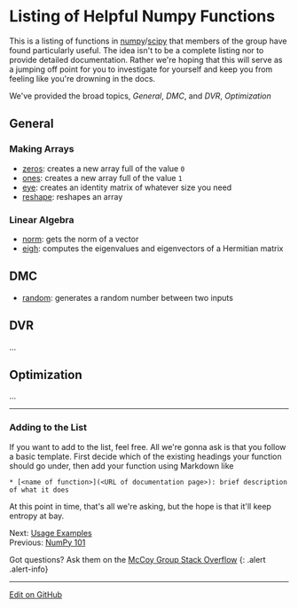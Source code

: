 # Listing of Helpful Numpy Functions

This is a listing of functions in [numpy](https://www.numpy.org/)/[scipy](https://www.scipy.org/) that members of the group have found particularly useful.
The idea isn't to be a complete listing nor to provide detailed documentation.
Rather we're hoping that this will serve as a jumping off point for you to investigate for yourself
and keep you from feeling like you're drowning in the docs.

We've provided the broad topics, _General_, _DMC_, and _DVR_, _Optimization_

## General

### Making Arrays
* [zeros](https://numpy.org/doc/stable/reference/generated/numpy.zeros.html): creates a new array full of the value `0`
* [ones](https://numpy.org/doc/stable/reference/generated/numpy.ones.html): creates a new array full of the value `1`
* [eye](https://numpy.org/doc/stable/reference/generated/numpy.eye.html): creates an identity matrix of whatever size you need
* [reshape](https://numpy.org/doc/stable/reference/generated/numpy.reshape.html): reshapes an array

### Linear Algebra

* [norm](https://numpy.org/doc/stable/reference/generated/numpy.linalg.norm.html): gets the norm of a vector
* [eigh](https://docs.scipy.org/doc/scipy/reference/generated/scipy.linalg.eigh.html): computes the eigenvalues and eigenvectors of a Hermitian matrix

### <Your Tag Here>

## DMC
* [random](https://numpy.org/doc/stable/reference/random/generated/numpy.random.random.html): generates a random number between two inputs


## DVR

...

## Optimization

...

---

### Adding to the List

If you want to add to the list, feel free.
All we're gonna ask is that you follow a basic template.
First decide which of the existing headings your function should go under, then add your function using Markdown like
```lang-none
* [<name of function>](<URL of documentation page>): brief description of what it does
```

At this point in time, that's all we're asking, but the hope is that it'll keep entropy at bay.

<span class="text-muted">Next:</span>
 [Usage Examples](Examples.md)<br/>
<span class="text-muted">Previous:</span>
 [NumPy 101](Numpy101.md)

Got questions? Ask them on the [McCoy Group Stack Overflow](https://stackoverflow.com/c/mccoygroup/questions/ask)
{: .alert .alert-info}

---
[Edit on GitHub](https://github.com/McCoyGroup/References/edit/gh-pages/McCoy%20Group%20Code%20Academy/NumPy/numpyFunctions.md)
